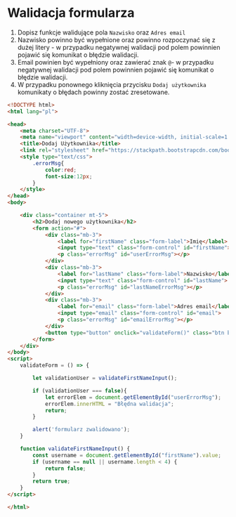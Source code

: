 # Walidacja formularza

1. Dopisz funkcje walidujące pola `Nazwisko` oraz `Adres email`
2. Nazwisko powinno być wypełnione oraz powinno rozpoczynać się z dużej litery - w przypadku negatywnej walidacji pod polem
powinnien pojawić się komunikat o błędzie walidacji.
4. Email powinien być wypełniony oraz zawierać znak `@`- w przypadku negatywnej walidacji pod polem
powinnien pojawić się komunikat o błędzie walidacji.
5. W przypadku ponownego kliknięcia przycisku `Dodaj użytkownika` komunikaty o błędach powinny zostać zresetowane.

```html
<!DOCTYPE html>
<html lang="pl">

<head>
    <meta charset="UTF-8">
    <meta name="viewport" content="width=device-width, initial-scale=1.0">
    <title>Dodaj Użytkownika</title>
    <link rel="stylesheet" href="https://stackpath.bootstrapcdn.com/bootstrap/4.5.2/css/bootstrap.min.css">
    <style type="text/css">
        .errorMsg{
            color:red;
            font-size:12px;
        }
    </style>
</head>
<body>

    <div class="container mt-5">
        <h2>Dodaj nowego użytkownika</h2>
        <form action="#">
            <div class="mb-3">
                <label for="firstName" class="form-label">Imię</label>
                <input type="text" class="form-control" id="firstName">
                <p class="errorMsg" id="userErrorMsg"></p>
            </div>
            <div class="mb-3">
                <label for="lastName" class="form-label">Nazwisko</label>
                <input type="text" class="form-control" id="lastName">
                <p class="errorMsg" id="lastNameErrorMsg"></p>
            </div>
            <div class="mb-3">
                <label for="email" class="form-label">Adres email</label>
                <input type="email" class="form-control" id="email">
                <p class="errorMsg" id="emailErrorMsg"></p>
            </div>
            <button type="button" onclick="validateForm()" class="btn btn-primary">Dodaj użytkownika</button>
        </form>
    </div>
</body>
<script>
    validateForm = () => {

        let validationUser = validateFirstNameInput();

        if (validationUser === false){
            let errorElem = document.getElementById("userErrorMsg");
            errorElem.innerHTML = "Błędna walidacja";
            return;
        }

        alert('formularz zwalidowano');
    }

    function validateFirstNameInput() {
        const username = document.getElementById("firstName").value;
        if (username == null || username.length < 4) {
            return false;
        }
        return true;
    }
</script>

</html>
```
